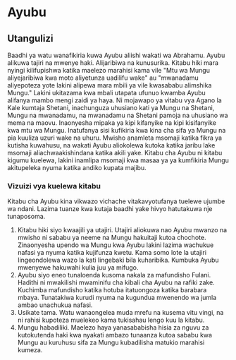 # Ayubu

## Utangulizi

Baadhi ya watu wanafikiria kuwa Ayubu aliishi wakati wa Abrahamu. Ayubu alikuwa tajiri na mwenye haki. Alijaribiwa na kunusurika. Kitabu hiki mara nyingi kilifupishwa katika maelezo marahisi kama vile "Mtu wa Mungu aliyejaribiwa kwa moto aliyetunza uadilifu wake" au "mwanadamu aliyepoteza yote lakini alipewa mara mbili ya vile kwasababu alimshika Mungu." Lakini ukitazama kwa mbali utapata ufunuo kwamba Ayubu alifanya mambo mengi zaidi ya haya. Ni mojawapo ya vitabu vya Agano la Kale kumtaja Shetani, inachunguza uhusiano kati ya Mungu na Shetani, Mungu na mwanadamu, na mwanadamu na Shetani pamoja na uhusiano wa mema na maovu. Inaonyesha mipaka ya kipi kifanyike na kipi kisifanyike kwa mtu wa Mungu. Inatufanya sisi kufikiria kwa kina cha sifa ya Mungu na pia kuuliza uzuri wake na uhuru. Mwisho anamleta msomaji katika fikra ya kutisha kuwahusu, na wakati Ayubu aliokolewa kutoka katika jaribu lake msomaji aliachwaakishindana katika akili yake. Kitabu cha Ayubu ni kitabu kigumu kuelewa, lakini inamlipa msomaji kwa masaa ya ya kumfikiria Mungu akitupeleka nyuma katika andiko kupata majibu.

### Vizuizi vya kuelewa kitabu

Kitabu cha Ayubu kina vikwazo vichache vitakavyotufanya tuelewe ujumbe wa ndani. Lazima tuanze kwa kutaja baadhi yake hivyo hatutakuwa nje tunaposoma.

1. Kitabu hiki siyo kwaajili ya utajiri. Utajiri aliokuwa nao Ayubu mwanzo na mwisho ni sababu ya neeme na Mungu hakuitaji kutoa chochote. Zinaonyesha upendo wa Mungu kwa Ayubu lakini lazima wachukue nafasi ya nyuma katika kujifunza kwetu. Kama somo lote la utajiri lingeondolewa wazo la kati lingebaki bila kuharibika. Kumbuka Ayubu mwenyewe hakuwahi kulia juu ya mifugo.
2. Ayubu siyo eneo tunaloenda kusoma nakala za mafundisho Fulani. Hadithi ni mwakilishi mwaminifu cha kibali cha Ayubu na rafiki zake. Kuchimba mafundisho katika hotuba itatuongoza katika barabara mbaya. Tunatakiwa kurudi nyuma na kugundua mwenendo wa jumla ambao unachukua nafasi.
3. Usikate tama. Watu wanaongelea muda mrefu na kusema vitu vingi, na ni rahisi kupoteza muelekeo kama tukisahau lengo kuu la kitabu.
4. Mungu habadiliki. Maelezo haya yanasababisha hisia za nguvu za kutokutenda haki kwa nyakati ambazo tunaanza kutoa sababu kwa Mungu au kuruhusu sifa za Mungu kubadilisha matukio marahisi kumeza.

